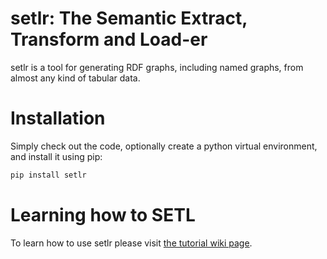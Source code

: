 # setlr: The Semantic Extract, Transform and Load-er

setlr is a tool for generating RDF graphs, including named graphs, from almost any kind of tabular data.

# Installation

Simply check out the code, optionally create a python virtual environment, and install it using pip:

```bash
pip install setlr
```

# Learning how to SETL

To learn how to use setlr please visit [the tutorial wiki page](https://github.com/tetherless-world/setlr/wiki/SETLr-Basics-Tutorial).

